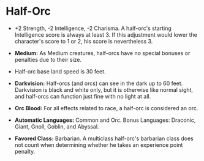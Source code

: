 # Half-Orc

* +2 Strength, -2 Intelligence, -2 Charisma. A half-orc's starting Intelligence score is always at least 3. If this adjustment would lower the character's score to 1 or 2, his score is nevertheless 3.

* **Medium:** As Medium creatures, half-orcs have no special bonuses or penalties due to their size.

* Half-orc base land speed is 30 feet.

* **Darkvision:** Half-orcs (and orcs) can see in the dark up to 60 feet. Darkvision is black and white only, but it is otherwise like normal sight, and half-orcs can function just fine with no light at all.

* **Orc Blood:** For all effects related to race, a half-orc is considered an orc.

* **Automatic Languages:** Common and Orc. Bonus Languages: Draconic, Giant, Gnoll, Goblin, and Abyssal.

* **Favored Class:** Barbarian. A multiclass half-orc's barbarian class does not count when determining whether he takes an experience point penalty.
